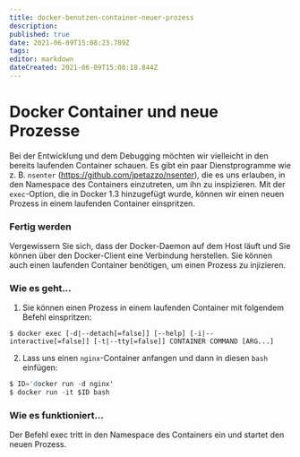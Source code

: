 ```yaml
---
title: docker-benutzen-container-neuer-prozess
description: 
published: true
date: 2021-06-09T15:08:23.789Z
tags: 
editor: markdown
dateCreated: 2021-06-09T15:08:18.844Z
---
```


# Docker Container und neue Prozesse

Bei der Entwicklung und dem Debugging möchten wir vielleicht in den bereits laufenden Container schauen. Es gibt ein paar Dienstprogramme wie z. B. `nsenter` (https://github.com/jpetazzo/nsenter), die es uns erlauben, in den Namespace des Containers einzutreten, um ihn zu inspizieren. Mit der `exec`-Option, die in Docker 1.3 hinzugefügt wurde, können wir einen neuen Prozess in einem laufenden Container einspritzen.

### Fertig werden

Vergewissern Sie sich, dass der Docker-Daemon auf dem Host läuft und Sie können über den Docker-Client eine Verbindung herstellen. Sie können auch einen laufenden Container benötigen, um einen Prozess zu injizieren.

### Wie es geht…

1. Sie können einen Prozess in einem laufenden Container mit folgendem Befehl einspritzen:

`$ docker exec [-d|--detach[=false]] [--help] [-i|--interactive[=false]] [-t|--tty[=false]] CONTAINER COMMAND [ARG...]`

2. Lass uns einen `nginx`-Container anfangen und dann in diesen `bash` einfügen:

```s
$ ID='docker run -d nginx'
$ docker run -it $ID bash
```

### Wie es funktioniert…

Der Befehl exec tritt in den Namespace des Containers ein und startet den neuen Prozess.
